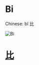 # Bi

Chinese: bǐ 比

![Bi](https://88o.io/wp-content/uploads/2018/09/08-e6af94bi.jpg)

# [比](./e6af94bi_cn.md)
